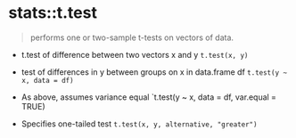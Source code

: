 # stats::t.test

> performs one or two-sample t-tests on vectors of data.

- t.test of difference between two vectors x and y
  `t.test(x, y)`

- test of differences in y between groups on x in data.frame df
    `t.test(y ~ x, data = df)`

- As above, assumes variance equal
  `t.test(y ~ x, data = df, var.equal = TRUE)

- Specifies one-tailed test
  `t.test(x, y, alternative, "greater")`
